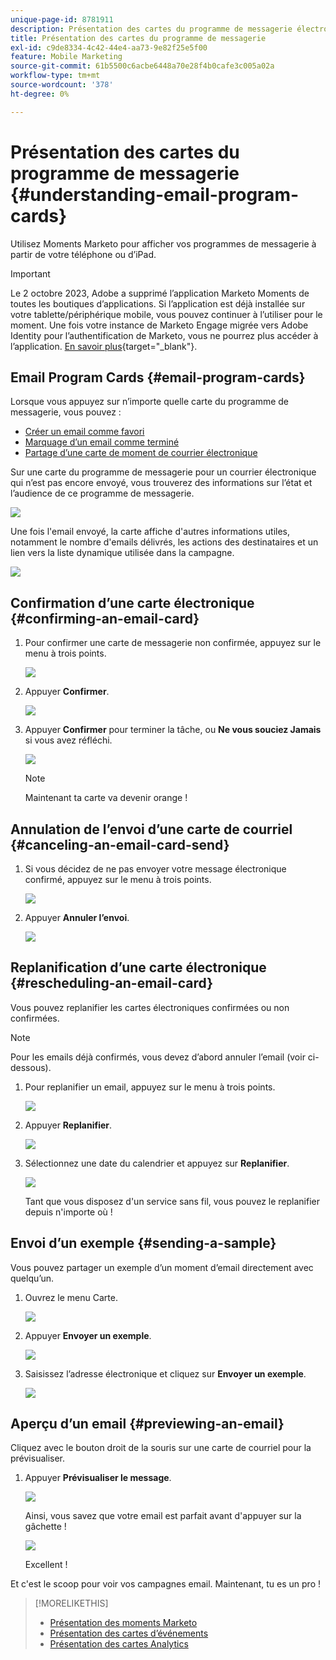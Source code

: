```yaml
---
unique-page-id: 8781911
description: Présentation des cartes du programme de messagerie électronique - Documents Marketo - Documentation du produit
title: Présentation des cartes du programme de messagerie
exl-id: c9de8334-4c42-44e4-aa73-9e82f25e5f00
feature: Mobile Marketing
source-git-commit: 61b5500c6acbe6448a70e28f4b0cafe3c005a02a
workflow-type: tm+mt
source-wordcount: '378'
ht-degree: 0%

---
```


# Présentation des cartes du programme de messagerie {#understanding-email-program-cards}

Utilisez Moments Marketo pour afficher vos programmes de messagerie à partir de votre téléphone ou d’iPad.

>[!IMPORTANT]
>
>Le 2 octobre 2023, Adobe a supprimé l’application Marketo Moments de toutes les boutiques d’applications. Si l’application est déjà installée sur votre tablette/périphérique mobile, vous pouvez continuer à l’utiliser pour le moment. Une fois votre instance de Marketo Engage migrée vers Adobe Identity pour l’authentification de Marketo, vous ne pourrez plus accéder à l’application. [En savoir plus](https://nation.marketo.com/t5/product-discussions/marketo-events-app-and-marketo-moments-app-end-of-life/m-p/340712/highlight/true#M193869){target="_blank"}.

## Email Program Cards {#email-program-cards}

Lorsque vous appuyez sur n’importe quelle carte du programme de messagerie, vous pouvez :

* [Créer un email comme favori](/help/marketo/product-docs/core-marketo-concepts/mobile-apps/marketo-moments/working-with-moments/creating-a-favorite.md)
* [Marquage d’un email comme terminé](/help/marketo/product-docs/core-marketo-concepts/mobile-apps/marketo-moments/working-with-moments/marking-it-done.md)
* [Partage d’une carte de moment de courrier électronique](/help/marketo/product-docs/core-marketo-concepts/mobile-apps/marketo-moments/working-with-moments/sharing-a-moment.md)

Sur une carte du programme de messagerie pour un courrier électronique qui n’est pas encore envoyé, vous trouverez des informations sur l’état et l’audience de ce programme de messagerie.

![](assets/image2015-7-2-9-3a33-3a47.png)

Une fois l&#39;email envoyé, la carte affiche d&#39;autres informations utiles, notamment le nombre d&#39;emails délivrés, les actions des destinataires et un lien vers la liste dynamique utilisée dans la campagne.

![](assets/image2015-9-25-10-3a5-3a29.png)

## Confirmation d’une carte électronique {#confirming-an-email-card}

1. Pour confirmer une carte de messagerie non confirmée, appuyez sur le menu à trois points.

   ![](assets/image2015-7-16-17-3a6-3a16.png)

1. Appuyer **Confirmer**.

   ![](assets/image2015-7-16-17-3a8-3a34.png)

1. Appuyer **Confirmer** pour terminer la tâche, ou **Ne vous souciez Jamais** si vous avez réfléchi.

   ![](assets/image2015-7-16-17-3a12-3a18.png)

   >[!NOTE]
   >
   >Maintenant ta carte va devenir orange !

## Annulation de l’envoi d’une carte de courriel {#canceling-an-email-card-send}

1. Si vous décidez de ne pas envoyer votre message électronique confirmé, appuyez sur le menu à trois points.

   ![](assets/image2015-7-17-9-3a50-3a49.png)

1. Appuyer **Annuler l’envoi**.

   ![](assets/image2015-7-17-9-3a52-3a54.png)

## Replanification d’une carte électronique {#rescheduling-an-email-card}

Vous pouvez replanifier les cartes électroniques confirmées ou non confirmées.

>[!NOTE]
>
>Pour les emails déjà confirmés, vous devez d’abord annuler l’email (voir ci-dessous).

1. Pour replanifier un email, appuyez sur le menu à trois points.

   ![](assets/image2015-7-17-9-3a58-3a44.png)

1. Appuyer **Replanifier**.

   ![](assets/image2015-7-17-10-3a0-3a32.png)

1. Sélectionnez une date du calendrier et appuyez sur **Replanifier**.

   ![](assets/image2015-7-17-10-3a5-3a55.png)

   Tant que vous disposez d&#39;un service sans fil, vous pouvez le replanifier depuis n&#39;importe où !

## Envoi d’un exemple {#sending-a-sample}

Vous pouvez partager un exemple d’un moment d’email directement avec quelqu’un.

1. Ouvrez le menu Carte.

   ![](assets/image2015-7-14-16-3a44-3a7.png)

1. Appuyer **Envoyer un exemple**.

   ![](assets/image2015-7-14-16-3a40-3a54.png)

1. Saisissez l’adresse électronique et cliquez sur **Envoyer un exemple**.

   ![](assets/image2015-7-14-17-3a2-3a32.png)

## Aperçu d’un email {#previewing-an-email}

Cliquez avec le bouton droit de la souris sur une carte de courriel pour la prévisualiser.

1. Appuyer **Prévisualiser le message**.

   ![](assets/image2015-7-14-16-3a42-3a21.png)

   Ainsi, vous savez que votre email est parfait avant d&#39;appuyer sur la gâchette !

   ![](assets/image2015-6-30-11-3a15-3a22.png)

   Excellent !

Et c&#39;est le scoop pour voir vos campagnes email. Maintenant, tu es un pro !

>[!MORELIKETHIS]
>
>* [Présentation des moments Marketo](/help/marketo/product-docs/core-marketo-concepts/mobile-apps/marketo-moments/understanding-moments/understanding-marketo-moments.md)
>* [Présentation des cartes d’événements](/help/marketo/product-docs/core-marketo-concepts/mobile-apps/marketo-moments/understanding-moments/understanding-event-cards.md)
>* [Présentation des cartes Analytics](/help/marketo/product-docs/core-marketo-concepts/mobile-apps/marketo-moments/understanding-moments/understanding-analytics-cards.md)
